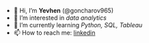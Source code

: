 - 👋 Hi, I’m **Yevhen** (@goncharov965)
- 👀 I’m interested in *data analytics*
- 🌱 I’m currently learning *Python, SQL, Tableau*
- 📫 How to reach me: [linkedin](https://www.linkedin.com/in/goncharov965/)
